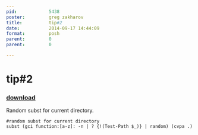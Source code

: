 ```yaml
---
pid:            5438
poster:         greg zakharov
title:          tip#2
date:           2014-09-17 14:44:09
format:         posh
parent:         0
parent:         0

---
```


# tip#2

### [download](5438.ps1)

Random subst for current directory.

```posh
#random subst for current directory
subst (gci function:[a-z]: -n | ? {!(Test-Path $_)} | random) (cvpa .)
```
